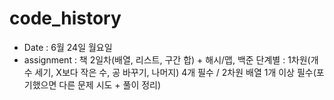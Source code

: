 # code_history

- Date : 6월 24일 월요일
- assignment : 책 2일차(배열, 리스트, 구간 합) + 해시/맵, 백준 단계별 : 1차원(개수 세기, X보다 작은 수, 공 바꾸기, 나머지) 4개 필수 / 2차원 배열 1개 이상 필수(포기했으면 다른 문제 시도 + 풀이 정리)
